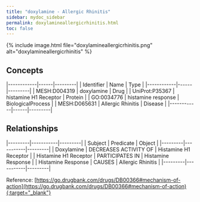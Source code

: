 ```yaml
---
title: "doxylamine - Allergic Rhinitis"
sidebar: mydoc_sidebar
permalink: doxylamineallergicrhinitis.html
toc: false 
---
```


{% include image.html file="doxylamineallergicrhinitis.png" alt="doxylamineallergicrhinitis" %}

## Concepts

|------------|------|---------|
| Identifier | Name | Type    |
|------------|------|---------|
| MESH:D004319 | doxylamine | Drug |
| UniProt:P35367 | histamine H1 Receptor | Protein |
| GO:0034776 | histamine response | BiologicalProcess |
| MESH:D065631 | Allergic Rhinitis | Disease |
|------------|------|---------|

## Relationships

|---------|-----------|---------|
| Subject | Predicate | Object  |
|---------|-----------|---------|
| Doxylamine | DECREASES ACTIVITY OF | Histamine H1 Receptor |
| Histamine H1 Receptor | PARTICIPATES IN | Histamine Response |
| Histamine Response | CAUSES | Allergic Rhinitis |
|---------|-----------|---------|

Reference: [https://go.drugbank.com/drugs/DB00366#mechanism-of-action](https://go.drugbank.com/drugs/DB00366#mechanism-of-action){:target="_blank"}